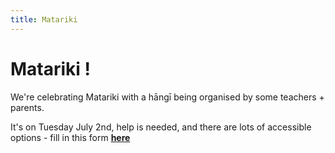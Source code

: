 ```yaml
---
title: Matariki
---
```


# Matariki !

We're celebrating Matariki with a hāngī being organised by some teachers + parents.

It's on Tuesday July 2nd, help is needed, and there are lots of accessible options - fill in this form [**here**](https://forms.gle/nzsBTkMk2hn8th3dA)
